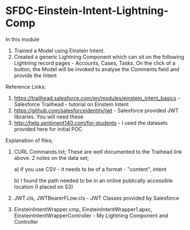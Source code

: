 # SFDC-Einstein-Intent-Lightning-Comp

In this module
1) Trained a Model using Einstein Intent. 
2) Created a generic Lightning Component which can sit on the following Lightning record pages - Accounts, Cases, Tasks. On the click of a button, the Model will be invoked to analyse the Comments field and provide the Intent

Reference Links:
1) https://trailhead.salesforce.com/en/modules/einstein_intent_basics - Salesforce Trailhead - tutorial on Einstein Intent
2) https://github.com/salesforceidentity/jwt - Salesforce provided JWT libraries. You will need these
3) http://help.sentiment140.com/for-students - I used the datasets provided here for initial POC

Explanation of files;
1) CURL Commands.txt;
  These are well documented to the Traihead link above. 2 notes on the data set;
  
      a) if you use CSV - it needs to be of a format - "content", intent
  
      b) I found the path needed to be in an online publically accessible location (I placed on S3)

2) JWT.cls, JWTBearerFLow.cls - JWT Classes provided by Salesforce

3) EinsteinIntentWrapper.cmp, EinsteinIntentWrapper1.apxc, EinsteinIntentWrapperController - My Lightning Component and Controller


